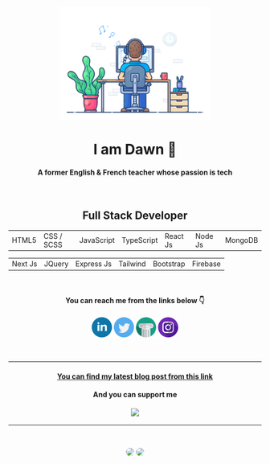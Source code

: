 <div align="center">
  
  <img src="https://github.com/dsaglam94/dsaglam94/blob/main/developer.gif" width=300>

<table>
<h1>I am Dawn 👋</h1>
<h4>A former English & French teacher whose passion is tech</h4>
  <br>
  
<h2>Full Stack Developer</h2>

  <tr>
    <td>HTML5</td>
    <td>CSS / SCSS</td>
    <td>JavaScript</td>
    <td>TypeScript</td>    
    <td>React Js</td>
    <td>Node Js</td>
    <td>MongoDB</td>
  </tr>

  <table>
    <tr>
        <td>Next Js </td>
        <td>JQuery</td>
        <td>Express Js</td>
        <td>Tailwind</td>
        <td>Bootstrap</td>
        <td>Firebase</td>
    </tr>
  </table>
  
</table>
      
<br>
  
  <h4>You can reach me from the links below 👇 </h4>

[<img src='https://github.com/dsaglam94/dsaglam94/blob/main/linkedin-svgrepo-com.svg' alt='linkedin' height='40' target="_blank">](https://www.linkedin.com/in/d-saglam//)  [<img src='https://github.com/dsaglam94/dsaglam94/blob/main/twitter-svgrepo-com.svg' alt='twitter' height='40'>](https://twitter.com/dsaglam94)  [<img src="https://github.com/dsaglam94/dsaglam94/blob/main/art-svgrepo-com.svg" alt='website' height='40'>](https://imdawn.me/) [<img src='https://github.com/dsaglam94/dsaglam94/blob/main/instagram-svgrepo-com.svg' alt='instagram' height='40'>](https://www.instagram.com/monsieur.antika/)
  
  <br>
<hr>
  
  
   <h4><a href="https://blog.imdawn.me/">You can find my latest blog post from this link</a></h4>
  <h4>And you can support me</h4>
  
  [<img src="https://gtcdn.b-cdn.net/wp-content/uploads/2021/12/download-assets-2.svg" height="60" target="_blank"/>](https://www.buymeacoffee.com/dsaglam94)

</div>

<hr>
<br>


<!-- > You can reach me from the links below 👇

[<img src='https://github.com/dsaglam94/dsaglam94/blob/main/linkedin-svgrepo-com.svg' alt='linkedin' height='40' target="_blank">](https://www.linkedin.com/in/d-saglam//)  [<img src='https://github.com/dsaglam94/dsaglam94/blob/main/twitter-svgrepo-com.svg' alt='twitter' height='40'>](https://twitter.com/dsaglam94)  [<img src="https://github.com/dsaglam94/dsaglam94/blob/main/art-svgrepo-com.svg" alt='website' height='40'>](https://imdawn.me/) [<img src='https://github.com/dsaglam94/dsaglam94/blob/main/instagram-svgrepo-com.svg' alt='instagram' height='40'>](https://www.instagram.com/monsieur.antika/) -->

<!-- > My current tech stack 👇

<img src="https://github.com/dsaglam94/dsaglam94/blob/main/html-svgrepo-com.svg" width=30 /><img src="https://github.com/dsaglam94/dsaglam94/blob/main/css-svgrepo-com.svg" width=30 />
<img src="https://github.com/dsaglam94/dsaglam94/blob/main/javascript-svgrepo-com.svg" width=30 />
<img src="https://github.com/dsaglam94/dsaglam94/blob/main/scss-svgrepo-com.svg" width=30 />
<img src="https://github.com/dsaglam94/dsaglam94/blob/main/bootstrap-4-logo-svgrepo-com.svg" width=30 />
<img src="https://github.com/dsaglam94/dsaglam94/blob/main/tailwind-svgrepo-com.svg" width=30 />
 -->
 <div align="center">
  
  <a href="https://github.com/dsaglam94?tab=repositories"><img height="130em" style="border-radius:80px;" src="https://github-readme-stats.vercel.app/api?username=dsaglam94&show_icons=true&theme=nord&include_all_commits=true&count_private=true"/></a>
  <a href="https://github.com/dsaglam94?tab=repositories"><img height="130em" style="border-radius:80px;" src="https://github-readme-stats.vercel.app/api/top-langs/?username=dsaglam94&layout=compact&langs_count=7&theme=nord"/></a>

  
<!-- [![Anurag's GitHub stats](https://github-readme-stats.vercel.app/api?username=dsaglam94)](https://github.com/anuraghazra/github-readme-stats)[![Top Langs](https://github-readme-stats.vercel.app/api/top-langs/?username=dsaglam94&layout=compact)](https://github.com/anuraghazra/github-readme-stats) -->

</div>

<!-- [![Top Langs](https://github-readme-stats.vercel.app/api/top-langs/?username=dsaglam94)](https://github.com/anuraghazra/github-readme-stats)![GitHub stats](https://github-readme-stats.vercel.app/api?username=dsaglam94&show_icons=true)
 -->




<!--
**dsaglam94/dsaglam94** is a ✨ _special_ ✨ repository because its `README.md` (this file) appears on your GitHub profile.

Here are some ideas to get you started:
 🔭 I’m currently working on ...

- 🌱 I’m currently learning JavaScript. 
- 👯 I’m looking to collaborate on ...
- 🤔 I’m looking for help with ...
- 💬 Ask me about ...
- 📫 How to reach me: ...
- 😄 Pronouns: ...
- ⚡ Fun fact: ...
-->
